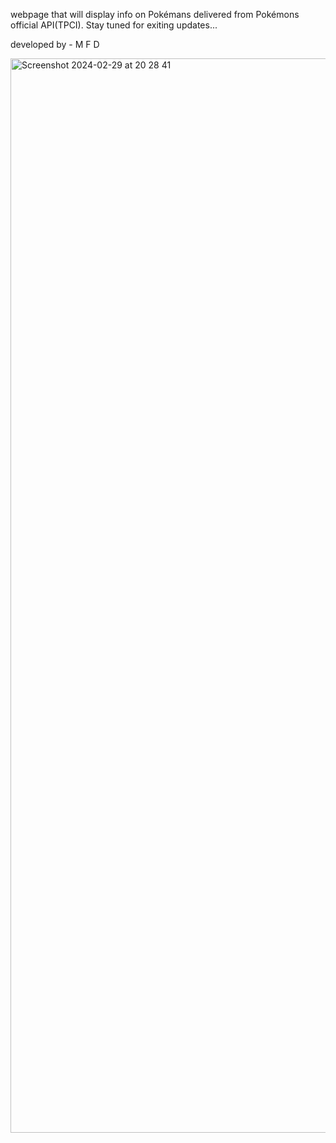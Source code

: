 webpage that will display info on Pokémans delivered from Pokémons official API(TPCI).
Stay tuned for exiting updates...

developed by -
M
F
D

<img width="1719" alt="Screenshot 2024-02-29 at 20 28 41" src="https://github.com/mooglemaren/Agency-1/assets/98233180/0fa2f471-7106-4c9d-94e6-6a8c156f5bfb">


